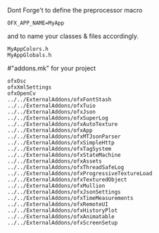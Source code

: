 Dont Forge't to define the preprocessor macro 
```
OFX_APP_NAME=MyApp
```

and to name your classes & files accordingly.

```
MyAppColors.h
MyAppGlobals.h
```

#"addons.mk" for your project
```
ofxOsc
ofxXmlSettings
ofxOpenCv
../../ExternalAddons/ofxFontStash
../../ExternalAddons/ofxTuio
../../ExternalAddons/ofxJson
../../ExternalAddons/ofxSuperLog
../../ExternalAddons/ofxAutoTexture
../../ExternalAddons/ofxApp
../../ExternalAddons/ofxMTJsonParser
../../ExternalAddons/ofxSimpleHttp
../../ExternalAddons/ofxTagSystem
../../ExternalAddons/ofxStateMachine
../../ExternalAddons/ofxAssets
../../ExternalAddons/ofxThreadSafeLog
../../ExternalAddons/ofxProgressiveTextureLoad
../../ExternalAddons/ofxTexturedObject
../../ExternalAddons/ofxMullion
../../ExternalAddons/ofxJsonSettings
../../ExternalAddons/ofxTimeMeasurements
../../ExternalAddons/ofxRemoteUI
../../ExternalAddons/ofxHistoryPlot
../../ExternalAddons/ofxAnimatable
../../ExternalAddons/ofxScreenSetup

```